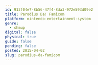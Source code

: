 ```yaml
---
id: 913f04e7-8b56-47f4-8da3-972e593d09e2
title: Parodius Da! Famicom
platform: nintendo-entertainment-system
genre:
  - shmup
digital: false
physical: true
guide: false
pending: false
posted: 2015-04-02
slug: parodius-da-famicom
---
```

